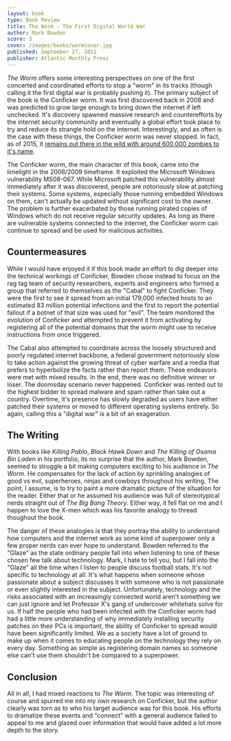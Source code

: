 ```yaml
---
layout: book
type: Book Review
title: The Worm - The First Digital World War
author: Mark Bowden
score: 3
cover: /images/books/wormcover.jpg
published: September 27, 2011
publisher: Atlantic Monthly Press
---
```


<i>The Worm</i> offers some interesting perspectives on one of the first concerted and coordinated efforts to stop a "worm" in its tracks (though calling it the first digital war is probably pushing it). The primary subject of the book is the Conficker worm. It was first discovered back in 2008 and was predicted to grow large enough to bring down the internet if left unchecked. It's discovery spawned massive research and counterefforts by the internet security community and eventually a global effort took place to try and reduce its strangle hold on the internet. Interestingly, and as often is the case with these things, the Conficker worm was never stopped. In fact, as of 2015, it <a href="//www.grahamcluley.com/seven-years-conficker-worm-dead-dominating/">remains out there in the wild with around 600,000 zombies to it's name</a>.

The Conficker worm, the main character of this book, came into the limelight in the 2008/2009 timeframe. It exploited the Microsoft Windows vulnerability MS08-067. While Microsoft patched this vulnerability almost immediately after it was discovered, people are notoriously slow at patching their systems. Some systems, especially those running embedded Windows on them, can't actually be updated without significant cost to the owner. The problem is further exacerbated by those running pirated copies of Windows which do not receive regular security updates. As long as there are vulnerable systems connected to the internet, the Conficker worm can continue to spread and be used for malicious activities.

<h2>Countermeasures</h2>
While I would have enjoyed it if this book made an effort to dig deeper into the technical workings of Conficker, Bowden chose instead to focus on the rag tag team of security researchers, experts and engineers who formed a group that referred to themselves as the "Cabal" to fight Conficker. They were the first to see it spread from an initial 179,000 infected hosts to an estimated 83 million potential infections and the first to report the potential fallout if a botnet of that size was used for "evil". The team monitored the evolution of Conficker and attempted to prevent it from activating by registering all of the potential domains that the worm might use to receive instructions from once triggered. 

The Cabal also attempted to coordinate across the loosely structured and poorly regulated internet backbone, a federal government notoriously slow to take action against the growing threat of cyber warfare and a media that prefers to hyperbolize the facts rather than report them. These endeavors were met with mixed results. In the end, there was no definitive winner or loser. The doomsday scenario never happened. Conficker was rented out to the highest bidder to spread malware and spam rather than take out a country. Overtime, it's presence has slowly degraded as users have either patched their systems or moved to different operating systems entirely. So again, calling this a "digital war" is a bit of an exageration.

<h2>The Writing</h2>
With books like <i>Killing Pablo</i>, <i>Black Hawk Down</i> and <i>The Killing of Osama Bin Laden</i> in his portfolio, its no surprise that the author, Mark Bowden, seemed to struggle a bit making computers exciting to his audience in <i>The Worm</i>. He compensates for the lack of action by sprinkling analogies of good vs evil, superheroes, ninjas and cowboys throughout his writing. The point, I assume, is to try to paint a more dramatic picture of the situation for the reader. Either that or he assumed his audience was full of stereotypical nerds straight out of <i>The Big Bang Theory</i>. Either way, it fell flat on me and I happen to love the X-men which was his favorite analogy to thread thoughout the book. 

The danger of these analogies is that they portray the ability to understand how computers and the internet work as some kind of superpower only a few proper nerds can ever hope to understand. Bowden referred to the "Glaze" as the state ordinary people fall into when listening to one of these chosen few talk about technology. Mark, I hate to tell you, but I fall into the "Glaze" all the time when I listen to people discuss football stats. It's not specific to technology at all. It's what happens when someone whose passionate about a subject discusses it with someone who is not passionate or even slightly interested in the subject. Unfortunately, technology and the risks associated with an increasingly connected world aren't something we can just ignore and let Professor X's gang of undercover whitehats solve for us. If half the people who had been infected with the Conficker worm had had a little more understanding of why immediately installing security patches on their PCs is important, the ability of Conficker to spread would have been significantly limited. We as a society have a lot of ground to make up when it comes to educating people on the technology they rely on every day. Something as simple as registering domain names so someone else can't use them shouldn't be compared to a superpower.

<h2>Conclusion</h2>
All in all, I had mixed reactions to <i>The Worm</i>. The topic was interesting of course and spurred me into my own research on Conficker, but the author clearly was torn as to who his target audience was for this book. His efforts to dramatize these events and "connect" with a general audience failed to appeal to me and glazed over information that would have added a lot more depth to the story. 

